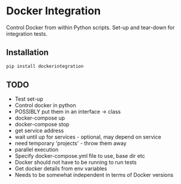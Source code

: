 # Docker Integration

Control Docker from within Python scripts.
Set-up and tear-down for integration tests.

## Installation

```python
pip install dockerintegration
```


## TODO

- Test set-up
- Control docker in python
- POSSIBLY put them in an interface -> class
- docker-compose up
- docker-compose stop
- get service address
- wait until up for services - optional, may depend on service
- need temporary 'projects' - throw them away
- parallel execution
- Specify docker-compose.yml file to use, base dir etc
- Docker should not have to be running to run tests
- Get docker details from env variables
- Needs to be somewhat independent in terms of Docker versions
